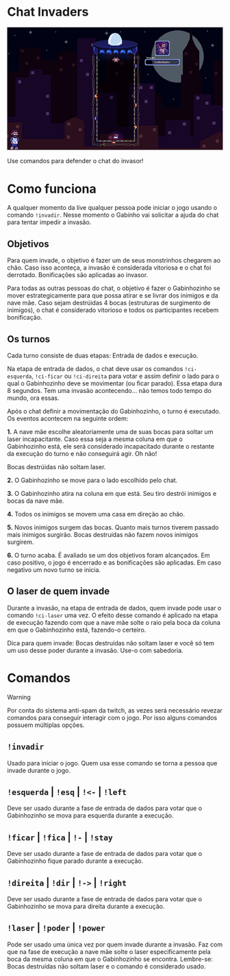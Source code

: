 # Chat Invaders

![ Chat Invaders ](../../../images/chat-invaders.png)

Use comandos para defender o chat do invasor!

# Como funciona

A qualquer momento da live qualquer pessoa pode iniciar o jogo usando o comando `!invadir`. Nesse momento o Gabinho vai solicitar a ajuda do chat para tentar impedir a invasão.

## Objetivos

Para quem invade, o objetivo é fazer um de seus monstrinhos chegarem ao chão. Caso isso aconteça, a invasão é considerada vitoriosa e o chat foi derrotado. Bonificações são aplicadas ao invasor.

Para todas as outras pessoas do chat, o objetivo é fazer o Gabinhozinho se mover estrategicamente para que possa atirar e se livrar dos inimigos e da nave mãe. Caso sejam destrúidas 4 bocas (estruturas de surgimento de inimigos), o chat é considerado vitorioso e todos os participantes recebem bonificação.

## Os turnos

Cada turno consiste de duas etapas: Entrada de dados e execução.

Na etapa de entrada de dados, o chat deve usar os comandos `!ci-esquerda`, `!ci-ficar` ou `!ci-direita` para votar e assim definir o lado para o qual o Gabinhozinho deve se movimentar (ou ficar parado). Essa etapa dura 8 segundos. Tem uma invasão acontecendo... não temos todo tempo do mundo, ora essas.

Após o chat definir a movimentação do Gabinhozinho, o turno é executado. Os eventos acontecem na seguinte ordem:

**1.** A nave mãe escolhe aleatoriamente uma de suas bocas para soltar um laser incapacitante. Caso essa seja a mesma coluna em que o Gabinhozinho está, ele será considerado incapacitado durante o restante da execução do turno e não conseguirá agir. Oh não!

Bocas destrúidas não soltam laser.

**2.** O Gabinhozinho se move para o lado escolhido pelo chat.

**3.** O Gabinhozinho atira na coluna em que está. Seu tiro destrói inimigos e bocas da nave mãe.

**4.** Todos os inimigos se movem uma casa em direção ao chão.

**5.** Novos inimigos surgem das bocas. Quanto mais turnos tiverem passado mais inimigos surgirão. Bocas destruídas não fazem novos inimigos surgirem.

**6.** O turno acaba. É avaliado se um dos objetivos foram alcançados. Em caso positivo, o jogo é encerrado e as bonificações são aplicadas. Em caso negativo um novo turno se inicia.

## O laser de quem invade

Durante a invasão, na etapa de entrada de dados, quem invade pode usar o comando `!ci-laser` uma vez. O efeito desse comando é aplicado na etapa de execução fazendo com que a nave mãe solte o raio pela boca da coluna em que o Gabinhozinho está, fazendo-o certeiro.

Dica para quem invade: Bocas destruídas não soltam laser e você só tem um uso desse poder durante a invasão. Use-o com sabedoria.



# Comandos

> [!WARNING]
> Por conta do sistema anti-spam da twitch, as vezes será necessário revezar comandos para conseguir interagir com o jogo. Por isso alguns comandos possuem múltiplas opções.

## `!invadir`

Usado para iniciar o jogo. Quem usa esse comando se torna a pessoa que invade durante o jogo.

## `!esquerda` | `!esq` | `!<-` | `!left`

Deve ser usado durante a fase de entrada de dados para votar que o Gabinhozinho se mova para esquerda durante a execução.

## `!ficar` | `!fica` | `!-` | `!stay`

Deve ser usado durante a fase de entrada de dados para votar que o Gabinhozinho fique parado durante a execução.

## `!direita` | `!dir` | `!->` | `!right`

Deve ser usado durante a fase de entrada de dados para votar que o Gabinhozinho se mova para direita durante a execução.

## `!laser` | `!poder` | `!power`

Pode ser usado uma única vez por quem invade durante a invasão. Faz com que na fase de execução a nave mãe solte o laser especificamente pela boca da mesma coluna em que o Gabinhozinho se encontra. Lembre-se: Bocas destruídas não soltam laser e o comando é considerado usado.